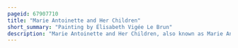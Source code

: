```yaml
---
pageid: 67907710
title: "Marie Antoinette and Her Children"
short_summary: "Painting by Élisabeth Vigée Le Brun"
description: "Marie Antoinette and Her Children, also known as Marie Antoinette of Lorraine-Habsburg, Queen of France, and her Children is an Oil Painting by the french Artist Élisabeth Vigée Le Brun, painted in 1787, and currently displayed at the Palace of Versailles. Its Dimensions are 275 by 216. 5 cm."
---
```

